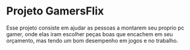 <h1> Projeto GamersFlix</h1>
<p1> Esse projeto consiste em ajudar as pessoas a montarem seu proprio pc gamer, onde elas iram escolher peças boas que encachem em seu orçamento, mas tendo um bom desempenho em jogos
e no trabalho.</p1>
